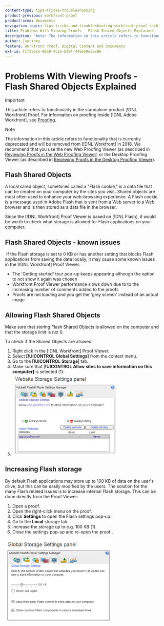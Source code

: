 ```yaml
---
content-type: tips-tricks-troubleshooting
product-previous: workfront-proof
product-area: documents
navigation-topic: tips-tricks-and-troubleshooting-workfront-proof-tech-corner
title: Problems With Viewing Proofs - Flash Shared Objects Explained
description: 'Note: The information in this article refers to functionality that is currently deprecated and will be removed from [!DNL Workfront] in 2018. We recommend that you use the new Web Proofing Viewer (as described in Reviewing Proofs in the Web Proofing Viewer) or the Desktop Proofing Viewer (as described in Reviewing Proofs in the Desktop Proofing Viewer).'
author: Courtney
feature: Workfront Proof, Digital Content and Documents
exl-id: f1f3561e-8660-4c1e-b48f-446eb0eaac06
---
```

# Problems With Viewing Proofs - Flash Shared Objects Explained

>[!IMPORTANT]
>
>This article refers to functionality in the standalone product [!DNL Workfront] Proof. For information on proofing inside [!DNL Adobe Workfront], see [Proofing](../../../review-and-approve-work/proofing/proofing.md).

>[!NOTE]
>
>The information in this article refers to functionality that is currently deprecated and will be removed from [!DNL Workfront] in 2018. We recommend that you use the new Web Proofing Viewer (as described in [Reviewing Proofs in the Web Proofing Viewer](https://support.workfront.com/hc/en-us/sections/115000275214-Reviewing-Proofs-in-the-Web-Proofing-Viewer)) or the Desktop Proofing Viewer (as described in [Reviewing Proofs in the Desktop Proofing Viewer](https://support.workfront.com/hc/en-us/sections/360000686434-Reviewing-Proofs-in-the-Desktop-Proofing-Viewer)).

## Flash Shared Objects

A local sared object, sometimes called a "Flash cookie," is a data file that can be created on your computer by the sites you visit. Shared objects are most often used to enhance your web-browsing experience. A Flash cookie is a message used in Adobe Flash that is sent from a Web server to a Web browser and is then stored as a data file in the browser.

Since the [!DNL Workfront] Proof Viewer is based on [!DNL Flash], it would be worth to check what storage is allowed for Flash applications on your computer.

## Flash Shared Objects - known issues

&nbsp;If the Flash storage is set to 0 KB or has another setting that blocks Flash applications from saving the data locally, it may cause some known issues in the [!DNL Workfront] Proof Viewer:

* The 'Getting started' tour pop-up keeps appearing although the option to not show it again was chosen
* Workfront Proof Viewer performance slows down due to to the increasing number of comments added to the proofs
* Proofs are not loading and you get the 'grey screen' instead of an actual image

## Allowing Flash Shared Objects

Make sure that storing Flash Shared Objects is allowed on the computer and that the storage limit is not 0.

To check if the Shared Objects are allowed:

1. Right click in the [!DNL Workfront] Proof Viewer.
1. Select **[!UICONTROL Global Settings]** from the context menu.
1. Go to the **[!UICONTROL Storage]** tab.
1. Make sure that **[!UICONTROL Allow sites to save information on this computer]** is selected (1).
1. ![2017-06-09_1929.png](assets/2017-06-09-1929-350x267.png)

## Increasing Flash storage

By default Flash applications may store up to 100 KB of data on the user's drive, but this can be easily modified by the users. The solution for the many Flash related issues is to increase internal Flash storage. This can be done directly from the Proof Viewer:

1. Open a proof.
1. Open the right-click menu on the proof.
1. Click **Settings** to open the Flash settings pop-up.
1. Go to the **Local** storage tab.
1. Increase the storage up to e.g. 100 KB (1).
1. Close the settings pop-up and re-open the proof . &nbsp; &nbsp; &nbsp; &nbsp; &nbsp; &nbsp; &nbsp; &nbsp; &nbsp; &nbsp; &nbsp; &nbsp; &nbsp; &nbsp; &nbsp; &nbsp; &nbsp; &nbsp;&nbsp;

![2017-06-09_1926.png](assets/2017-06-09-1926-350x274.png)
